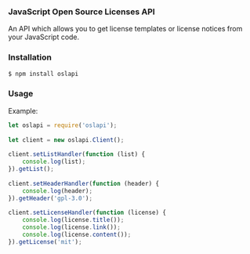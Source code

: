 ### JavaScript Open Source Licenses API

An API which allows you to get license templates or license notices from your
JavaScript code.

### Installation
```bash
$ npm install oslapi
```

### Usage

Example:
```js
let oslapi = require('oslapi');
    
let client = new oslapi.Client();
    
client.setListHandler(function (list) {
	console.log(list);
}).getList();
    
client.setHeaderHandler(function (header) {
	console.log(header);
}).getHeader('gpl-3.0');
    
client.setLicenseHandler(function (license) {
	console.log(license.title());
	console.log(license.link());
	console.log(license.content());
}).getLicense('mit');
```
